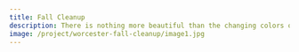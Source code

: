 ```yaml
---
title: Fall Cleanup
description: There is nothing more beautiful than the changing colors of fall&colon; until that color falls into your yard. We are more than happy to rake, tarp, and transport your leaves away, leaving the green in your grass--without the brown.
image: /project/worcester-fall-cleanup/image1.jpg
---
```

